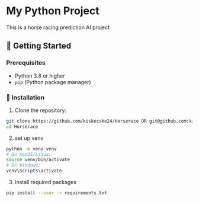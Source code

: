 # My Python Project

This is a horse racing prediction AI project

## 🚀 Getting Started

### Prerequisites

- Python 3.8 or higher
- `pip` (Python package manager)

### 🔧 Installation

1. Clone the repository:

```bash
git clone https://github.com/kiskecske24/Horserace OR git@github.com:kiskecske24/Horserace.git
cd Horserace
```

2. set up venv
```bash
python -m venv venv
# On macOS/Linux:
source venv/bin/activate
# On Windows:
venv\Scripts\activate
```
3. install required packages

```bash
pip install --user -r requirements.txt
```